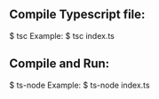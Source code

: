 ## Compile Typescript file:

$ tsc <typescript file name>
Example:
$ tsc index.ts

## Compile and Run:

$ ts-node <typescript file name>
Example:
$ ts-node index.ts
